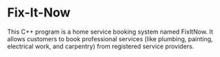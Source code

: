 # Fix-It-Now
This C++ program is a home service booking system named FixItNow. It allows customers to book professional services (like plumbing, painting, electrical work, and carpentry) from registered service providers. 
